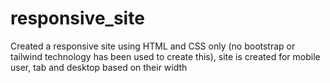 # responsive_site
Created a responsive site using HTML and CSS only (no bootstrap or tailwind technology has been used to create this), site is created for mobile user, tab and desktop based on their width
